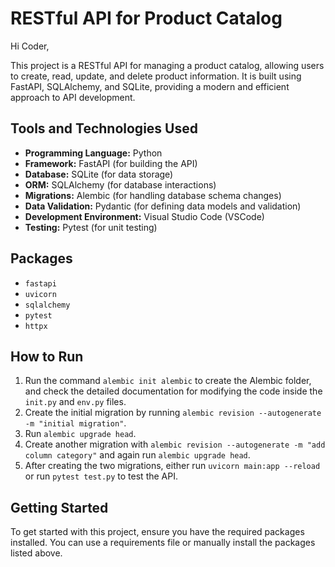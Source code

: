 # RESTful API for Product Catalog

Hi Coder, 

This project is a RESTful API for managing a product catalog, allowing users to create, read, update, and delete product information. It is built using FastAPI, SQLAlchemy, and SQLite, providing a modern and efficient approach to API development.

## Tools and Technologies Used

- **Programming Language:** Python
- **Framework:** FastAPI (for building the API)
- **Database:** SQLite (for data storage)
- **ORM:** SQLAlchemy (for database interactions)
- **Migrations:** Alembic (for handling database schema changes)
- **Data Validation:** Pydantic (for defining data models and validation)
- **Development Environment:** Visual Studio Code (VSCode)
- **Testing:** Pytest (for unit testing)

## Packages

- `fastapi`
- `uvicorn`
- `sqlalchemy`
- `pytest`
- `httpx`

## How to Run

1. Run the command `alembic init alembic` to create the Alembic folder, and check the detailed documentation for modifying the code inside the `init.py` and `env.py` files.
2. Create the initial migration by running `alembic revision --autogenerate -m "initial migration"`.
3. Run `alembic upgrade head`.
4. Create another migration with `alembic revision --autogenerate -m "add column category"` and again run `alembic upgrade head`.
5. After creating the two migrations, either run `uvicorn main:app --reload` or run `pytest test.py` to test the API.

## Getting Started

To get started with this project, ensure you have the required packages installed. You can use a requirements file or manually install the packages listed above.



